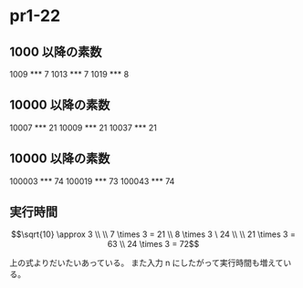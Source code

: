 # pr1-22

## 1000 以降の素数

1009 \*\*\* 7
1013 \*\*\* 7
1019 \*\*\* 8

## 10000 以降の素数

10007 \*\*\* 21
10009 \*\*\* 21
10037 \*\*\* 21

## 10000 以降の素数

100003 \*\*\* 74
100019 \*\*\* 73
100043 \*\*\* 74

## 実行時間

```math
\sqrt{10} \approx 3 \\ \\
7 \times 3 = 21 \\
8 \times 3 \ 24 \\ \\
21 \times 3 = 63 \\
24 \times 3 = 72
```

上の式よりだいたいあっている。
また入力 n にしたがって実行時間も増えている。
